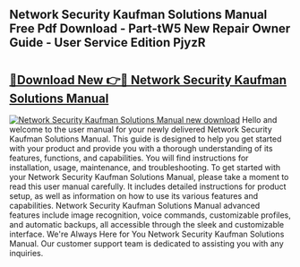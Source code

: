 ## Network Security Kaufman Solutions Manual Free Pdf Download - Part-tW5 New Repair Owner Guide - User Service Edition PjyzR

# <h2><a href="http://bc54488.oget.top/?id=Network+Security+Kaufman+Solutions+Manual">🔗Download New 👉🔴 Network Security Kaufman Solutions Manual</a></h2>

[![Network Security Kaufman Solutions Manual new download](https://i.imgur.com/5g1atiW.png)](http://bc54488.oget.top/?id=Network+Security+Kaufman+Solutions+Manual)
Hello and welcome to the user manual for your newly delivered Network Security Kaufman Solutions Manual. This guide is designed to help you get started with your product and provide you with a thorough understanding of its features, functions, and capabilities. You will find instructions for installation, usage, maintenance, and troubleshooting. To get started with your Network Security Kaufman Solutions Manual, please take a moment to read this user manual carefully. It includes detailed instructions for product setup, as well as information on how to use its various features and capabilities. Network Security Kaufman Solutions Manual advanced features include image recognition, voice commands, customizable profiles, and automatic backups, all accessible through the sleek and customizable interface. We're Always Here for You Network Security Kaufman Solutions Manual. Our customer support team is dedicated to assisting you with any inquiries.
